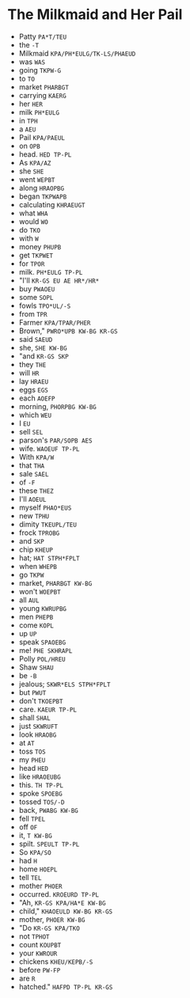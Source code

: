 # The Milkmaid and Her Pail

* Patty `PA*T/TEU`
* the `-T`
* Milkmaid `KPA/PH*EULG/TK-LS/PHAEUD`
* was `WAS`
* going `TKPW-G`
* to `TO`
* market `PHARBGT`
* carrying `KAERG`
* her `HER`
* milk `PH*EULG`
* in `TPH`
* a `AEU`
* Pail `KPA/PAEUL`
* on `OPB`
* head. `HED TP-PL`
* As `KPA/AZ`
* she `SHE`
* went `WEPBT`
* along `HRAOPBG`
* began `TKPWAPB`
* calculating `KHRAEUGT`
* what `WHA`
* would `WO`
* do `TKO`
* with `W`
* money `PHUPB`
* get `TKPWET`
* for `TPOR`
* milk. `PH*EULG TP-PL`
* "I'll `KR-GS EU AE HR*/HR*`
* buy `PWAOEU`
* some `SOPL`
* fowls `TPO*UL/-S`
* from `TPR`
* Farmer `KPA/TPAR/PHER`
* Brown," `PWRO*UPB KW-BG KR-GS`
* said `SAEUD`
* she, `SHE KW-BG`
* "and `KR-GS SKP`
* they `THE`
* will `HR`
* lay `HRAEU`
* eggs `EGS`
* each `AOEFP`
* morning, `PHORPBG KW-BG`
* which `WEU`
* I `EU`
* sell `SEL`
* parson's `PAR/SOPB AES`
* wife. `WAOEUF TP-PL`
* With `KPA/W`
* that `THA`
* sale `SAEL`
* of `-F`
* these `THEZ`
* I'll `AOEUL`
* myself `PHAO*EUS`
* new `TPHU`
* dimity `TKEUPL/TEU`
* frock `TPROBG`
* and `SKP`
* chip `KHEUP`
* hat; `HAT STPH*FPLT`
* when `WHEPB`
* go `TKPW`
* market, `PHARBGT KW-BG`
* won't `WOEPBT`
* all `AUL`
* young `KWRUPBG`
* men `PHEPB`
* come `KOPL`
* up `UP`
* speak `SPAOEBG`
* me! `PHE SKHRAPL`
* Polly `POL/HREU`
* Shaw `SHAU`
* be `-B`
* jealous; `SKWR*ELS STPH*FPLT`
* but `PWUT`
* don't `TKOEPBT`
* care. `KAEUR TP-PL`
* shall `SHAL`
* just `SKWRUFT`
* look `HRAOBG`
* at `AT`
* toss `TOS`
* my `PHEU`
* head `HED`
* like `HRAOEUBG`
* this. `TH TP-PL`
* spoke `SPOEBG`
* tossed `TOS/-D`
* back, `PWABG KW-BG`
* fell `TPEL`
* off `OF`
* it, `T KW-BG`
* spilt. `SPEULT TP-PL`
* So `KPA/SO`
* had `H`
* home `HOEPL`
* tell `TEL`
* mother `PHOER`
* occurred. `KROEURD TP-PL`
* "Ah, `KR-GS KPA/HA*E KW-BG`
* child," `KHAOEULD KW-BG KR-GS`
* mother, `PHOER KW-BG`
* "Do `KR-GS KPA/TKO`
* not `TPHOT`
* count `KOUPBT`
* your `KWROUR`
* chickens `KHEU/KEPB/-S`
* before `PW-FP`
* are `R`
* hatched." `HAFPD TP-PL KR-GS`
